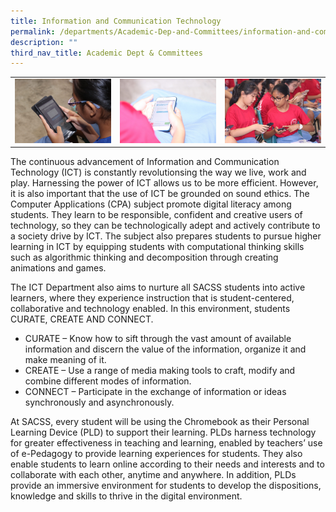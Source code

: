 ```yaml
---
title: Information and Communication Technology
permalink: /departments/Academic-Dep-and-Committees/information-and-communication-technology/
description: ""
third_nav_title: Academic Dept & Committees
---
```

|   |   |   |
|---|---|---|
|  ![](/images/Departments/Academic%20Dep%20&%20Comittee/Infocomm%20Technology/IMG_6805-scaled.jpg) | ![](/images/Departments/Academic%20Dep%20&%20Comittee/Infocomm%20Technology/IMG_6844-scaled.jpg)  | ![](/images/Departments/Academic%20Dep%20&%20Comittee/Infocomm%20Technology/IMG_6852-scaled.jpg)  |

The continuous advancement of Information and Communication Technology (ICT) is constantly revolutionsing the way we live, work and play. Harnessing the power of ICT allows us to be more efficient. However, it is also important that the use of ICT be grounded on sound ethics. The Computer Applications (CPA) subject promote digital literacy among students. They learn to be responsible, confident and creative users of technology, so they can be technologically adept and actively contribute to a society drive by ICT. The subject also prepares students to pursue higher learning in ICT by equipping students with computational thinking skills such as algorithmic thinking and decomposition through creating animations and games.

The ICT Department also aims to nurture all SACSS students into active learners, where they experience instruction that is student-centered, collaborative and technology enabled. In this environment, students CURATE, CREATE AND CONNECT. 

*   CURATE – Know how to sift through the vast amount of available information and discern the value of the information, organize it and make meaning of it.
*   CREATE – Use a range of media making tools to craft, modify and combine different modes of information.
*   CONNECT – Participate in the exchange of information or ideas synchronously and asynchronously.

At SACSS, every student will be using the Chromebook as their Personal Learning Device (PLD) to support their learning. PLDs harness technology for greater effectiveness in teaching and learning, enabled by teachers’ use of e-Pedagogy to provide learning experiences for students. They also enable students to learn online according to their needs and interests and to collaborate with each other, anytime and anywhere. In addition, PLDs provide an immersive environment for students to develop the dispositions, knowledge and skills to thrive in the digital environment.
